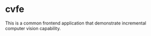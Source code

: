 # cvfe
This is a common frontend application that demonstrate incremental computer vision capability.
